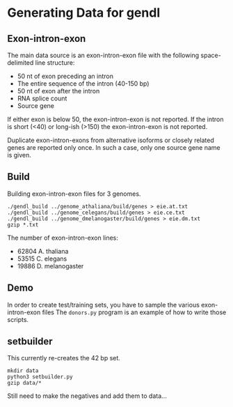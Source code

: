 Generating Data for gendl
=========================

Exon-intron-exon
----------------

The main data source is an exon-intron-exon file with the following
space-delimited line structure:

+ 50 nt of exon preceding an intron
+ The entire sequence of the intron (40-150 bp)
+ 50 nt of exon after the intron
+ RNA splice count
+ Source gene

If either exon is below 50, the exon-intron-exon is not reported. If the intron
is short (<40) or long-ish (>150) the exon-intron-exon is not reported.

Duplicate exon-intron-exons from alternative isoforms or closely related genes
are reported only once. In such a case, only one source gene name is given.


Build
-----

Building exon-intron-exon files for 3 genomes.

```
./gendl_build ../genome_athaliana/build/genes > eie.at.txt
./gendl_build ../genome_celegans/build/genes > eie.ce.txt
./gendl_build ../genome_dmelanogaster/build/genes > eie.dm.txt
gzip *.txt
```

The number of exon-intron-exon lines:

+ 62804 A. thaliana
+ 53515 C. elegans
+ 19886 D. melanogaster


## Demo ##

In order to create test/training sets, you have to sample the various
exon-intron-exon files The `donors.py` program is an example of how to write
those scripts.

## setbuilder ##

This currently re-creates the 42 bp set.

```
mkdir data
python3 setbuilder.py
gzip data/*
```

Still need to make the negatives and add them to data...
